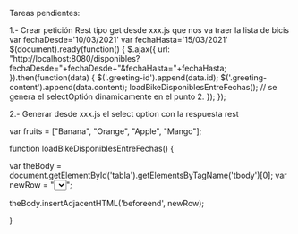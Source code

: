 

Tareas pendientes:

1.- Crear petición Rest tipo get desde xxx.js que nos va traer la lista de bicis
var fechaDesde='10/03/2021'
var fechaHasta='15/03/2021'
$(document).ready(function() {
    $.ajax({
        url: "http://localhost:8080/disponibles?fechaDesde="+fechaDesde+"&fechaHasta="+fechaHasta;
    }).then(function(data) {
       $('.greeting-id').append(data.id);
       $('.greeting-content').append(data.content);
       loadBikeDisponiblesEntreFechas(); // se genera el selectOptión dinamicamente en el punto 2.
    });
});


2.- Generar desde xxx.js el select option con la respuesta rest

var fruits = ["Banana", "Orange", "Apple", "Mango"];

function loadBikeDisponiblesEntreFechas() {

  var theBody = document.getElementById('tabla').getElementsByTagName('tbody')[0];
  var newRow = "<tr><td><select>";
  var theOptions = "";
  fruits.forEach(function(fruit) {
    theOptions += `<option value="${fruit}">${fruit}</option>`;
  });
  newRow += theOptions;
  newRow += "</select></td></tr>";

  theBody.insertAdjacentHTML('beforeend', newRow);


}
